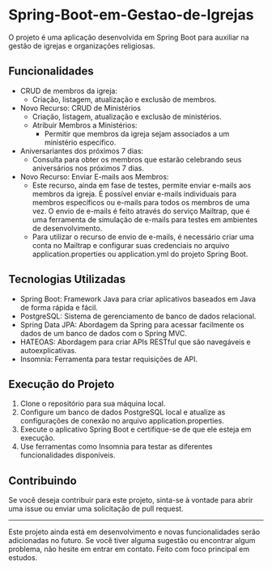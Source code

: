 # Spring-Boot-em-Gestao-de-Igrejas

O projeto é uma aplicação desenvolvida em Spring Boot para auxiliar na gestão de igrejas e organizações religiosas.

## Funcionalidades

- CRUD de membros da igreja:
  - Criação, listagem, atualização e exclusão de membros.
- Novo Recurso: CRUD de Ministérios
   - Criação, listagem, atualização e exclusão de ministérios.
   - Atribuir Membros a Ministérios:
        - Permitir que membros da igreja sejam associados a um ministério específico. 
- Aniversariantes dos próximos 7 dias:
  - Consulta para obter os membros que estarão celebrando seus aniversários nos próximos 7 dias.
- Novo Recurso: Enviar E-mails aos Membros:
  -  Este recurso, ainda em fase de testes, permite enviar e-mails aos membros da igreja. É possível enviar e-mails individuais para
membros específicos ou e-mails para todos os membros de uma vez. O envio de e-mails é feito através do serviço Mailtrap, que é uma
ferramenta de simulação de e-mails para testes em ambientes de desenvolvimento.
  - Para utilizar o recurso de envio de e-mails, é necessário criar uma conta no Mailtrap e configurar suas credenciais no arquivo application.properties ou application.yml do projeto Spring Boot.

## Tecnologias Utilizadas

- Spring Boot: Framework Java para criar aplicativos baseados em Java de forma rápida e fácil.
- PostgreSQL: Sistema de gerenciamento de banco de dados relacional.
- Spring Data JPA: Abordagem da Spring para acessar facilmente os dados de um banco de dados com o Spring MVC.
- HATEOAS: Abordagem para criar APIs RESTful que são navegáveis e autoexplicativas.
- Insomnia: Ferramenta para testar requisições de API.

## Execução do Projeto

1. Clone o repositório para sua máquina local.
2. Configure um banco de dados PostgreSQL local e atualize as configurações de conexão no arquivo application.properties.
3. Execute o aplicativo Spring Boot e certifique-se de que ele esteja em execução.
4. Use ferramentas como Insomnia para testar as diferentes funcionalidades disponíveis.

## Contribuindo

Se você deseja contribuir para este projeto, sinta-se à vontade para abrir uma issue ou enviar uma solicitação de pull request.

---

Este projeto ainda está em desenvolvimento e novas funcionalidades serão adicionadas no futuro. Se você tiver alguma sugestão ou encontrar algum problema, não hesite em entrar em contato.
Feito com foco principal em estudos.

